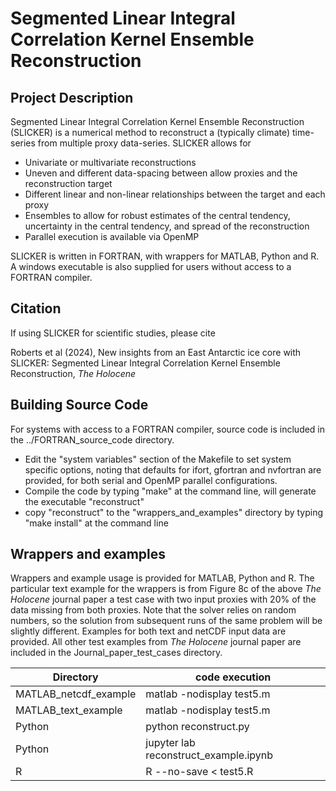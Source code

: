 # Segmented Linear Integral Correlation Kernel Ensemble Reconstruction

## Project Description
Segmented Linear Integral Correlation Kernel Ensemble Reconstruction (SLICKER) is a numerical method to reconstruct a (typically climate) time-series from multiple proxy data-series.  SLICKER allows for
- Univariate or multivariate reconstructions 
- Uneven and different data-spacing between allow proxies and the reconstruction target
- Different linear and non-linear relationships between the target and each proxy
- Ensembles to allow for robust estimates of the central tendency, uncertainty in the central tendency, and spread of the reconstruction
- Parallel execution is available via OpenMP

SLICKER is written in FORTRAN, with wrappers for MATLAB, Python and R.  A windows executable is also supplied for users without access to a FORTRAN compiler.

## Citation
If using SLICKER for scientific studies, please cite

Roberts et al (2024), New insights from an East Antarctic ice core with SLICKER: Segmented Linear Integral Correlation Kernel Ensemble Reconstruction, *The Holocene*

## Building Source Code
For systems with access to a FORTRAN compiler, source code is included
in the ../FORTRAN_source_code directory.  
 - Edit the "system variables" section of the Makefile to set system 
   specific options, noting that defaults for ifort, gfortran and 
   nvfortran are provided, for both serial and OpenMP parallel
   configurations.  
 - Compile the code by typing "make" at the command line, will generate the executable "reconstruct"
 - copy "reconstruct" to the "wrappers_and_examples" directory by typing "make install" at the command line

## Wrappers and examples
Wrappers and example usage is provided for MATLAB, Python and R.  The particular text example for the wrappers is from Figure 8c of the above *The Holocene* journal paper a test case with two input proxies with 20% of the data missing from both proxies. Note that the solver relies on random numbers, so the solution from subsequent runs of the same problem will be slightly different.  Examples for both text and netCDF input data are provided.  All other test examples from *The Holocene* journal paper are included in the Journal_paper_test_cases directory.

| Directory | code execution |
|-----------|----------------|
| MATLAB_netcdf_example | matlab -nodisplay test5.m |
| MATLAB_text_example | matlab -nodisplay test5.m |
| Python | python reconstruct.py |
| Python | jupyter lab reconstruct_example.ipynb |
| R | R --no-save < test5.R |

